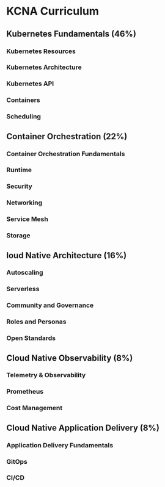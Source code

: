 # KCNA Curriculum

## Kubernetes Fundamentals (46%)
### Kubernetes Resources
### Kubernetes Architecture
### Kubernetes API
### Containers
### Scheduling

## Container Orchestration (22%)
### Container Orchestration Fundamentals
### Runtime
### Security
### Networking
### Service Mesh
### Storage

## loud Native Architecture (16%)
### Autoscaling
### Serverless
### Community and Governance
### Roles and Personas
### Open Standards

## Cloud Native Observability (8%)
### Telemetry & Observability
### Prometheus
### Cost Management

## Cloud Native Application Delivery (8%)
### Application Delivery Fundamentals
### GitOps
### CI/CD